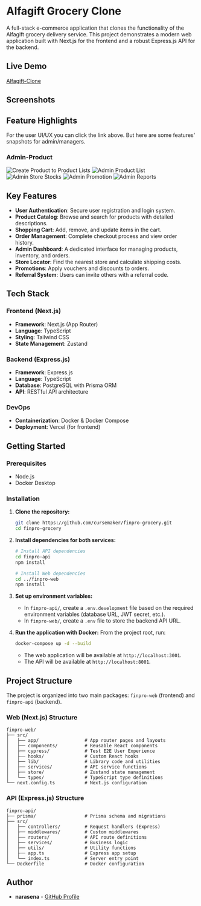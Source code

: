 # Alfagift Grocery Clone

A full-stack e-commerce application that clones the functionality of the Alfagift grocery delivery service. This project demonstrates a modern web application built with Next.js for the frontend and a robust Express.js API for the backend.

<!-- You can add a screenshot or GIF of the project here -->
<!-- ![Project Screenshot](link-to-your-screenshot.png) -->

## Live Demo

[Alfagift-Clone](https://alfagift-grocery-clone.vercel.app/)

## Screenshots


## Feature Highlights

For the user UI/UX you can click the link above. But here are some features' snapshots for admin/managers.

### Admin-Product

![Create Product to Product Lists](https://res.cloudinary.com/dhqgojfo2/image/upload/v1756809214/create_product_demo_zqdzlj.gif)
![Admin Product List](https://res.cloudinary.com/dhqgojfo2/image/upload/v1756981526/admin_product_catalog_pbwomo.png)
![Admin Store Stocks](https://res.cloudinary.com/dhqgojfo2/image/upload/v1756981525/admin_store_stock_go4z1b.png)
![Admin Promotion](https://res.cloudinary.com/dhqgojfo2/image/upload/v1756981525/admin_promo_ss_owepil.png)
![Admin Reports](https://res.cloudinary.com/dhqgojfo2/image/upload/v1756981525/admin_reports_uqhruw.png)


## Key Features

- **User Authentication**: Secure user registration and login system.
- **Product Catalog**: Browse and search for products with detailed descriptions.
- **Shopping Cart**: Add, remove, and update items in the cart.
- **Order Management**: Complete checkout process and view order history.
- **Admin Dashboard**: A dedicated interface for managing products, inventory, and orders.
- **Store Locator**: Find the nearest store and calculate shipping costs.
- **Promotions**: Apply vouchers and discounts to orders.
- **Referral System**: Users can invite others with a referral code.

## Tech Stack

### Frontend (Next.js)

- **Framework**: Next.js (App Router)
- **Language**: TypeScript
- **Styling**: Tailwind CSS
- **State Management**: Zustand

### Backend (Express.js)

- **Framework**: Express.js
- **Language**: TypeScript
- **Database**: PostgreSQL with Prisma ORM
- **API**: RESTful API architecture

### DevOps

- **Containerization**: Docker & Docker Compose
- **Deployment**: Vercel (for frontend)

## Getting Started

### Prerequisites

- Node.js
- Docker Desktop

### Installation

1.  **Clone the repository:**
    ```bash
    git clone https://github.com/cursemaker/finpro-grocery.git
    cd finpro-grocery
    ```

2.  **Install dependencies for both services:**
    ```bash
    # Install API dependencies
    cd finpro-api
    npm install

    # Install Web dependencies
    cd ../finpro-web
    npm install
    ```

3.  **Set up environment variables:**
    - In `finpro-api/`, create a `.env.development` file based on the required environment variables (database URL, JWT secret, etc.).
    - In `finpro-web/`, create a `.env` file to store the backend API URL.

4.  **Run the application with Docker:**
    From the project root, run:
    ```bash
    docker-compose up -d --build
    ```
    - The web application will be available at `http://localhost:3001`.
    - The API will be available at `http://localhost:8001`.

## Project Structure

The project is organized into two main packages: `finpro-web` (frontend) and `finpro-api` (backend).

### Web (Next.js) Structure

```
finpro-web/
├── src/
│   ├── app/                 # App router pages and layouts
│   ├── components/          # Reusable React components
│   ├── cypress/             # Test E2E User Experience
│   ├── hooks/               # Custom React hooks
│   ├── lib/                 # Library code and utilities
│   ├── services/            # API service functions
│   ├── store/               # Zustand state management
│   └── types/               # TypeScript type definitions
└── next.config.ts           # Next.js configuration
```

### API (Express.js) Structure

```
finpro-api/
├── prisma/                  # Prisma schema and migrations
├── src/
│   ├── controllers/         # Request handlers (Express)
│   ├── middlewares/         # Custom middlewares
│   ├── routers/             # API route definitions
│   ├── services/            # Business logic
│   ├── utils/               # Utility functions
│   ├── app.ts               # Express app setup
│   └── index.ts             # Server entry point
└── Dockerfile               # Docker configuration
```

## Author

- **narasena** - [GitHub Profile](https://github.com/narasena)

